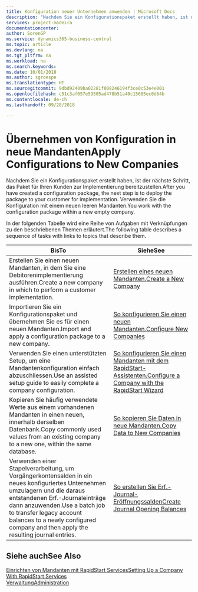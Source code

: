 ```yaml
---
title: Konfiguration neuer Unternehmen anwenden | Microsoft Docs
description: "Nachdem Sie ein Konfigurationspaket erstellt haben, ist der nächste Schritt, das Paket für Ihren Kunden zur Implementierung bereitzustellen. Verwenden Sie die Konfiguration mit einem neuen leeren Mandanten."
services: project-madeira
documentationcenter: 
author: SorenGP
ms.service: dynamics365-business-central
ms.topic: article
ms.devlang: na
ms.tgt_pltfrm: na
ms.workload: na
ms.search.keywords: 
ms.date: 10/01/2018
ms.author: sgroespe
ms.translationtype: HT
ms.sourcegitcommit: 9dbd92409ba02281f008246194f3ce0c53e4e001
ms.openlocfilehash: c51c3af057e59505ad478b51a40c15605ec0d64b
ms.contentlocale: de-ch
ms.lasthandoff: 09/28/2018

---
```

# <a name="apply-configurations-to-new-companies"></a><span data-ttu-id="c45cf-104">Übernehmen von Konfiguration in neue Mandanten</span><span class="sxs-lookup"><span data-stu-id="c45cf-104">Apply Configurations to New Companies</span></span>
<span data-ttu-id="c45cf-105">Nachdem Sie ein Konfigurationspaket erstellt haben, ist der nächste Schritt, das Paket für Ihren Kunden zur Implementierung bereitzustellen.</span><span class="sxs-lookup"><span data-stu-id="c45cf-105">After you have created a configuration package, the next step is to deploy the package to your customer for implementation.</span></span> <span data-ttu-id="c45cf-106">Verwenden Sie die Konfiguration mit einem neuen leeren Mandanten.</span><span class="sxs-lookup"><span data-stu-id="c45cf-106">You work with the configuration package within a new empty company.</span></span>  

 <span data-ttu-id="c45cf-107">In der folgenden Tabelle wird eine Reihe von Aufgaben mit Verknüpfungen zu den beschriebenen Themen erläutert.</span><span class="sxs-lookup"><span data-stu-id="c45cf-107">The following table describes a sequence of tasks with links to topics that describe them.</span></span>

|<span data-ttu-id="c45cf-108">**Bis**</span><span class="sxs-lookup"><span data-stu-id="c45cf-108">**To**</span></span>|<span data-ttu-id="c45cf-109">**Siehe**</span><span class="sxs-lookup"><span data-stu-id="c45cf-109">**See**</span></span>|  
|------------|-------------|  
|<span data-ttu-id="c45cf-110">Erstellen Sie einen neuen Mandanten, in dem Sie eine Debitorenimplementierung ausführen.</span><span class="sxs-lookup"><span data-stu-id="c45cf-110">Create a new company in which to perform a customer implementation.</span></span>|[<span data-ttu-id="c45cf-111">Erstellen eines neuen Mandanten.</span><span class="sxs-lookup"><span data-stu-id="c45cf-111">Create a New Company</span></span>](admin-how-to-create-a-new-company.md)|  
|<span data-ttu-id="c45cf-112">Importieren Sie ein Konfigurationspaket und übernehmen Sie es für einen neuen Mandanten.</span><span class="sxs-lookup"><span data-stu-id="c45cf-112">Import and apply a configuration package to a new company.</span></span>|[<span data-ttu-id="c45cf-113">So konfigurieren Sie einen neuen Mandanten.</span><span class="sxs-lookup"><span data-stu-id="c45cf-113">Configure New Companies</span></span>](admin-how-to-configure-new-companies.md)|  
|<span data-ttu-id="c45cf-114">Verwenden Sie einen unterstützten Setup, um eine Mandantenkonfiguration einfach abzuschliessen.</span><span class="sxs-lookup"><span data-stu-id="c45cf-114">Use an assisted setup guide to easily complete a company configuration.</span></span>|[<span data-ttu-id="c45cf-115">So konfigurieren Sie einen Mandanten mit dem RapidStart-Assistenten.</span><span class="sxs-lookup"><span data-stu-id="c45cf-115">Configure a Company with the RapidStart Wizard</span></span>](admin-how-to-configure-a-company-with-the-rapidstart-wizard.md)|
|<span data-ttu-id="c45cf-116">Kopieren Sie häufig verwendete Werte aus einem vorhandenen Mandanten in einen neuen, innerhalb derselben Datenbank.</span><span class="sxs-lookup"><span data-stu-id="c45cf-116">Copy commonly used values from an existing company to a new one, within the same database.</span></span>|[<span data-ttu-id="c45cf-117">So kopieren Sie Daten in neue Mandanten.</span><span class="sxs-lookup"><span data-stu-id="c45cf-117">Copy Data to New Companies</span></span>](admin-how-to-copy-data-to-new-companies.md)|  
|<span data-ttu-id="c45cf-118">Verwenden einer Stapelverarbeitung, um Vorgängerkontensalden in ein neues konfiguriertes Unternehmen umzulagern und die daraus entstandenen Erf.-Journaleinträge dann anzuwenden.</span><span class="sxs-lookup"><span data-stu-id="c45cf-118">Use a batch job to transfer legacy account balances to a newly configured company and then apply the resulting journal entries.</span></span>|[<span data-ttu-id="c45cf-119">So erstellen Sie Erf.-Journal-Eröffnungssalden</span><span class="sxs-lookup"><span data-stu-id="c45cf-119">Create Journal Opening Balances</span></span>](admin-how-to-create-journal-opening-balances.md)|  

## <a name="see-also"></a><span data-ttu-id="c45cf-120">Siehe auch</span><span class="sxs-lookup"><span data-stu-id="c45cf-120">See Also</span></span>  
[<span data-ttu-id="c45cf-121">Einrichten von Mandanten mit RapidStart Services</span><span class="sxs-lookup"><span data-stu-id="c45cf-121">Setting Up a Company With RapidStart Services</span></span>](admin-set-up-a-company-with-rapidstart.md)  
[<span data-ttu-id="c45cf-122">Verwaltung</span><span class="sxs-lookup"><span data-stu-id="c45cf-122">Administration</span></span>](admin-setup-and-administration.md)


